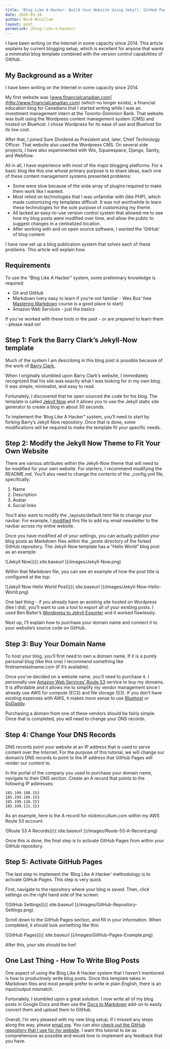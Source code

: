 ```yaml
---
title: 'Blog Like A Hacker: Build Your Website Using Jekyll, GitHub Pages and AWS'
date: 2020-03-19
author: Nick McCullum
layout: post
permalink: /blog-like-a-hacker/
---
```


I have been writing on the Internet in some capacity since 2014. This article explains by current blogging setup, which is excellent for anyone that wants a minimalist blog template combined with the version control capabilities of GitHub.


## My Background as a Writer

I have been writing on the Internet in some capacity since 2014. 

My first website was [www.financialcanadian.com](http://www.financialcanadian.com) (which no longer exists), a financial education blog for Canadians that I started writing while I was an investment management intern at the Toronto-Dominion Bank. That website was built using the Wordpress content management system (CMS) and hosted on Bluehost. I chose Wordpress for its ease of use and Bluehost for its low cost. 

After that, I joined Sure Dividend as President and, later, Chief Technology Officer. That website also used the Wordpress CMS. On several side projects, I have also experimented with Wix, Squarespace, Django, Sanity, and Webflow. 

All in all, I have experience with most of the major blogging platforms. For a basic blog like this one whose primary purpose is to share ideas, each one of these content management systems presented problems:



*   Some were slow because of the wide array of plugins required to make them work like I wanted.
*   Most relied on technologies that I was unfamiliar with (like PHP), which made customizing my templates difficult. It was not worthwhile to learn these technologies for the sole purpose of customizing my theme.
*   All lacked an easy-to-use version control system that allowed me to see how my blog posts were modified over time, and allow the public to suggest changes in a centralized location. 
*   After working with and on open source software, I wanted the ‘GitHub’ of blog content.

I have now set up a blog publication system that solves each of these problems. This article will explain how. 


## Requirements

To use the “Blog Like A Hacker” system, some preliminary knowledge is required:



*   Git and GitHub
*   Markdown (very easy to learn if you’re not familiar - Wes Bos’ free [Mastering Markdown](https://masteringmarkdown.com/) course is a good place to start)
*   Amazon Web Services - just the basics

If you’ve worked with these tools in the past - or are prepared to learn them - please read on!


## Step 1: Fork the Barry Clark’s Jekyll-Now template

Much of the system I am describing in this blog post is possible because of the work of [Barry Clark.](https://www.barryclark.co/)

When I originally stumbled upon Barry Clark’s website, I immediately recognized that his site was exactly what I was looking for in my own blog. It was simple, minimalist, and easy to read. 

Fortunately, I discovered that he open sourced the code for his blog. The template is called [Jekyll Now](https://github.com/barryclark/jekyll-now) and it allows you to use the Jekyll static site generator to create a blog in about 30 seconds.

To implement the ‘Blog Like A Hacker” system, you’ll need to start by forking Barry’s Jekyll Now repository. Once that is done, some modifications will be required to make the template fit your specific needs.


## Step 2: Modify the Jekyll Now Theme to Fit Your Own Website

There are various attributes within the Jekyll-Now theme that will need to be modified for your own website. For starters, I recommend modifying the README.md. You’ll also need to change the contents of the _config.yml file, specifically:



1. Name
2. Description
3. Avatar
4. Social links

You’ll also want to modify the _layouts/default.html file to change your navbar. For example, I [modified](https://github.com/nicholasmccullum/nicholasmccullum.github.io/commit/afc73fe4ec0e43e00b52377d06acf1c9fa9e1197) this file to add my email newsletter to the navbar across my entire website.

Once you have modified all of your settings, you can actually publish your blog posts as Markdown files within the _posts directory of the forked GitHub repository. The Jekyll-Now template has a “Hello World” blog post as an example:


![Jekyll Now]({{ site.baseurl }}/images/Jekyll-Now.png)


Within that Markdown file, you can see an example of how the post title is configured at the top:

![Jekyll Now Hello World Post]({{ site.baseurl }}/images/Jekyll-Now-Hello-World.png)


One last thing - if you already have an existing site hosted on Wordpress (like I did), you’ll want to use a tool to export all of your existing posts. I used Ben Balter’s [Wordpress to Jekyll Exporter](https://github.com/benbalter/wordpress-to-jekyll-exporter) and it worked flawlessly.

Next up, I’ll explain how to purchase your domain name and connect it to your website’s source code on GitHub. 


## Step 3: Buy Your Domain Name

To host your blog, you’ll first need to own a domain name. If it is a purely personal blog (like this one) I recommend something like firstnamelastname.com (if it’s available). 

Once you’ve decided on a website name, you’ll need to purchase it. I personally use [Amazon Web Services’ Route 53](https://aws.amazon.com/route53/) service to buy my domains. It is affordable and it allows me to simplify my vendor management since I already use AWS for compute (EC2) and file storage (S3). If you don’t have existing expenses with AWS, it makes more sense to use [Bluehost](https://www.bluehost.com/) or [GoDaddy](https://ca.godaddy.com/).

Purchasing a domain from one of these vendors should be fairly simple. Once that is completed, you will need to change your DNS records.


## Step 4: Change Your DNS Records

DNS records point your website at an IP address that is used to serve content over the Internet. For the purpose of this tutorial, we will change our domain’s DNS records to point to the IP address that GitHub Pages will render our content to.

In the portal of the company you used to purchase your domain name, navigate to their DNS section. Create an A record that points to the following IP addresses:


```
185.199.108.153
185.199.109.153
185.199.110.153
185.199.111.153
```


As an example, here is the A record for nickmccullum.com within my AWS Route 53 account:

![Route 53 A Records]({{ site.baseurl }}/images/Route-53-A-Record.png)


Once this is done, the final step is to activate GitHub Pages from within your GitHub repository.


## Step 5: Activate GitHub Pages

The last step to implement the ‘Blog Like A Hacker’ methodology is to activate GitHub Pages. This step is very quick.

First, navigate to the repository where your blog is saved. Then, click settings on the right hand side of the screen:

![GitHub Settings]({{ site.baseurl }}/images/GitHub-Repository-Settings.png)

Scroll down to the GitHub Pages section, and fill in your information. When completed, it should look something like this:

![GitHub Pages]({{ site.baseurl }}/images/GitHub-Pages-Example.png)

After this, your site should be live! 

## One Last Thing - How To Write Blog Posts

One aspect of using the Blog Like A Hacker system that I haven’t mentioned is how to productively write blog posts. Since this template takes in Markdown files and most people prefer to write in plain English, there is an input/output mismatch.

Fortunately, I stumbled upon a great solution. I now write all of my blog posts in Google Docs and then use the [Docs to Markdown](https://gsuite.google.com/marketplace/app/docs_to_markdown/700168918607) add-on to easily convert them and upload them to GitHub.

Overall, I’m very pleased with my new blog setup. If I missed any steps along the way, please [email me](mailto:nicholasmccullum@gmail.com). You can also [check out the GitHub repository that I use for my website](https://github.com/nicholasmccullum/website).  I want this tutorial to be as comprehensive as possible and would love to implement any feedback that you have. 
